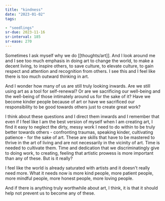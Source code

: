 ```yaml
---
title: "kindness"
date: "2023-01-02"
tags:

- "seedlings"
sr-due: 2023-11-16
sr-interval: 185
sr-ease: 270
---
```


Sometimes I ask myself why we do [[thoughts/art]]. And I look around me and I see too much emphasis in doing art to change the world, to make a decent living, to inspire others, to save culture, to elevate culture, to gain respect and attention and recognition from others. I see this and I feel like there is too much outward thinking in art.

And I wonder how many of us are still truly looking inwards. Are we still using art as a tool for self-renewal? Or are we sacrificing our well-being and the well-being of those intimately around us for the sake of it? Have we become kinder people because of art or have we sacrificed our responsibility to be good towards others just to create great work?

I think about these questions and I direct them inwards and I remember that even if I feel like I am the best version of myself when I am creating art, I find it easy to neglect the dirty, messy work I need to do within to be truly better towards others - confronting traumas, speaking kinder, cultivating patience - for the sake of art. These are skills that have to be mastered to thrive in the art of living and are not necessarily in the vicinity of art. Time is needed to cultivate them. Time and dedication that we discriminatingly give to doing work, to creating, feeling that artistic prowess is more important than any of these. But is it really?

I feel like the world is already saturated with artists and it doesn't really need more. What it needs now is more kind people, more patient people, more mindful people, more honest people, more loving people.

And if there is anything truly worthwhile about art, I think, it is that it should help not prevent us to become any of these.